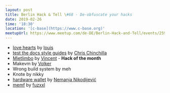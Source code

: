 ```yaml
---
layout: post
title: Berlin Hack & Tell \#68 - De-obfuscate your hacks
date: 2019-02-26
time: '18:30'
location: '[c-base](https://www.c-base.org)'
meetupUrl: https://www.meetup.com/de-DE/Berlin-Hack-and-Tell/events/259086485/
---
```


* [love hearts](https://love.holbrook.no) by [louis](https://github.com/nolash)
* [test the docs style guides](https://github.com/errata-ai/vale) by [Chris Chinchilla](https://github.com/ChrisChinchilla)
* [Mietlimbo](https://mietlimbo.de) by [Vincent](https://github.com/ciex) - **Hack of the month**
* Makevm by [Volker](https://njh.eu)
* Wrong build system by meh
* Knote by nikky
* [hardware wallet](https://gitlab.com/nemanjan/hwallet) by [Nemanja Nikodijević](mailto:nemanja@hacke.rs)
* [memf](https://github.com/fuzxxl/memf) by [fuzxxl](https://github.com/fuzxxl)
